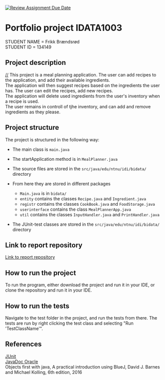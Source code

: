 [![Review Assignment Due Date](https://classroom.github.com/assets/deadline-readme-button-22041afd0340ce965d47ae6ef1cefeee28c7c493a6346c4f15d667ab976d596c.svg)](https://classroom.github.com/a/RyiBKJgD)
# Portfolio project IDATA1003

[//]: # (TODO: Fill inn your name and student ID)

STUDENT NAME = Frikk Brændsrød  
STUDENT ID = 134149

## Project description

[//]
This project is a meal planning application. The user can add recipes to the application, and add their available ingredients. \
The application will then suggest recipes based on the ingredients the user has. The user can edit the recipes, add new recipes.\
The application will delete used ingredients from the user's inventory when a recipe is used.\
The user remains in controll of tjhe inventory, and can add and remove ingredients as they please.

## Project structure

[//]: # (TODO: Describe the structure of your project here. How have you used packages in your structure. Where are all sourcefiles stored. Where are all JUnit-test classes stored. etc.)

The project is structured in the following way:
- The main class is `main.java`
- The startApplication method is in `MealPlanner.java`
- The source files are stored in the `src/java/edu/ntnu/idi/bidata/` directory
- From here they are stored in different packages
  - `Main.java` is in `bidata/`
  - `entity` contains the classes `Recipe.java` and `Ingredient.java`
  - `registr` contains the classes `CookBook.java` and `FoodStorage.java`
  - `userinterface` contains the class `MealPlannerApp.java`
  - `util` contains the classes `InputHandler.java` and `PrintHandler.java`

- The JUnit-test classes are stored in the `src/java/edu/ntnu/idi/bidata/` directory


## Link to report repository

<a href="https://github.com/Frikkbre/Mealplanner-rapport.git">Link to report repository</a>

## How to run the project

[//]: # (TODO: Describe how to run your project here. What is the main class? What is the main method?
What is the input and output of the program? What is the expected behaviour of the program?)

To run the program, either download the project and run it in your IDE, or clone the repository and run it in your IDE.

## How to run the tests

[//]: # (TODO: Describe how to run the tests here.)

Navigate to the test folder in the project, and run the tests from there. The tests are run by right clicking the test class and selecting "Run 'TestClassName'".

## References

[//]: # (TODO: Include references here, if any. For example, if you have used code from the course book, include a reference to the chapter.
Or if you have used code from a website or other source, include a link to the source.)

<a href="https://junit.org/junit5/docs/current/api/">JUnit</a>
<br>
<a href="https://docs.oracle.com/javase/8/docs/technotes/tools/windows/javadoc.html">JavaDoc Oracle</a>
<br>
Objects first with java, A practical introduction using BlueJ, David J. Barnes and Michael Kolling, 6th edition, 2016